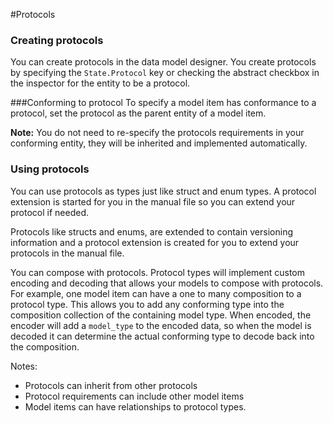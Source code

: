 #Protocols

### Creating protocols
You can create protocols in the data model designer.
You  create protocols by specifying the `State.Protocol` key or checking the abstract checkbox in the inspector for the entity to be a protocol. 


###Conforming to protocol
To specify a model item has conformance to a protocol, set the protocol as the parent entity of a model item. 

**Note:** You do not need to re-specify the protocols requirements in your conforming entity, they will be inherited and implemented automatically.

### Using protocols

You can use protocols as types just like struct and enum types. A protocol extension is started for you in the manual file so you can extend your protocol if needed.

Protocols like structs and enums, are extended to contain versioning information and a protocol extension is created for you to extend your protocols in the manual file.

You can compose with protocols. Protocol types will implement custom encoding and decoding that allows your models to compose with protocols. For example, one model item can have a one to many composition to a protocol type. This allows you to add any conforming type into the composition collection of the containing model type. When encoded, the encoder will add a `model_type` to the encoded data, so when the model is decoded it can determine the actual conforming type to decode back into the composition.

Notes:
* Protocols can inherit from other protocols
* Protocol requirements can include other model items
* Model items can have relationships to protocol types.
